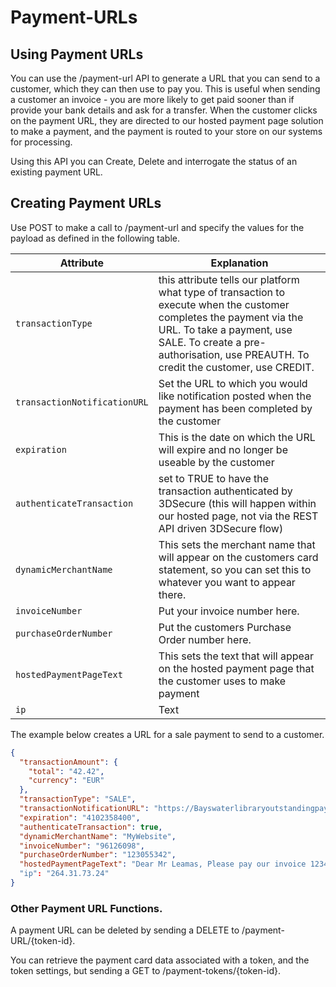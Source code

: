 # Payment-URLs

## Using Payment URLs

You can use the /payment-url API to generate a URL that you can send to a customer, which they can then use to pay you. This is useful when sending a customer an invoice - you are more likely to get paid sooner than if provide your bank details and ask for a transfer. When the customer clicks on the payment URL, they are directed to our hosted payment page solution to make a payment, and the payment is routed to your store on our systems for processing. 

Using this API you can Create, Delete and interrogate the status of an existing payment URL.

## Creating Payment URLs

Use POST to make a call to /payment-url and specify the values for the payload as defined in the following table.

Attribute | Explanation 
---------|----------
`transactionType` | this attribute tells our platform what type of transaction to execute when the customer completes the payment via the URL. To take a payment, use SALE. To create a pre-authorisation, use PREAUTH. To credit the customer, use CREDIT.  
`transactionNotificationURL` | Set the URL to which you would like notification posted when the payment has been completed by the customer
`expiration` | This is the date on which the URL will expire and no longer be useable by the customer
`authenticateTransaction` | set to TRUE to have the transaction authenticated by 3DSecure (this will happen within our hosted page, not via the REST API driven 3DSecure flow)
`dynamicMerchantName` | This sets the merchant name that will appear on the customers card statement, so you can set this to whatever you want to appear there.
`invoiceNumber` | Put your invoice number here. 
`purchaseOrderNumber` | Put the customers Purchase Order number here.
`hostedPaymentPageText` | This sets the text that will appear on the hosted payment page that the customer uses to make payment
`ip` | Text

The example below creates a URL for a sale payment to send to a customer.

```json YAML
{
  "transactionAmount": {
    "total": "42.42",
    "currency": "EUR"
  },
  "transactionType": "SALE",
  "transactionNotificationURL": "https://Bayswaterlibraryoutstandingpayments.com/Leamas",
  "expiration": "4102358400",
  "authenticateTransaction": true,
  "dynamicMerchantName": "MyWebsite",
  "invoiceNumber": "96126098",
  "purchaseOrderNumber": "123055342",
  "hostedPaymentPageText": "Dear Mr Leamas, Please pay our invoice 123456. Many Thanks, Bayswater Library"
  "ip": "264.31.73.24"
}
```

### Other Payment URL Functions.

A payment URL can be deleted by sending a DELETE to /payment-URL/{token-id}. 

You can retrieve the payment card data associated with a token, and the token settings, but sending a GET to /payment-tokens/{token-id}. 
